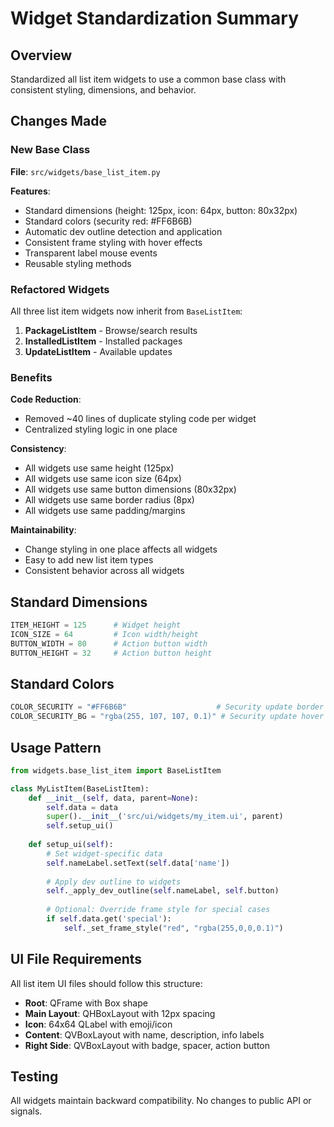 # Widget Standardization Summary

## Overview
Standardized all list item widgets to use a common base class with consistent styling, dimensions, and behavior.

## Changes Made

### New Base Class
**File**: `src/widgets/base_list_item.py`

**Features**:
- Standard dimensions (height: 125px, icon: 64px, button: 80x32px)
- Standard colors (security red: #FF6B6B)
- Automatic dev outline detection and application
- Consistent frame styling with hover effects
- Transparent label mouse events
- Reusable styling methods

### Refactored Widgets

All three list item widgets now inherit from `BaseListItem`:

1. **PackageListItem** - Browse/search results
2. **InstalledListItem** - Installed packages
3. **UpdateListItem** - Available updates

### Benefits

**Code Reduction**:
- Removed ~40 lines of duplicate styling code per widget
- Centralized styling logic in one place

**Consistency**:
- All widgets use same height (125px)
- All widgets use same icon size (64px)
- All widgets use same button dimensions (80x32px)
- All widgets use same border radius (8px)
- All widgets use same padding/margins

**Maintainability**:
- Change styling in one place affects all widgets
- Easy to add new list item types
- Consistent behavior across all widgets

## Standard Dimensions

```python
ITEM_HEIGHT = 125      # Widget height
ICON_SIZE = 64         # Icon width/height
BUTTON_WIDTH = 80      # Action button width
BUTTON_HEIGHT = 32     # Action button height
```

## Standard Colors

```python
COLOR_SECURITY = "#FF6B6B"                    # Security update border
COLOR_SECURITY_BG = "rgba(255, 107, 107, 0.1)" # Security update hover
```

## Usage Pattern

```python
from widgets.base_list_item import BaseListItem

class MyListItem(BaseListItem):
    def __init__(self, data, parent=None):
        self.data = data
        super().__init__('src/ui/widgets/my_item.ui', parent)
        self.setup_ui()
    
    def setup_ui(self):
        # Set widget-specific data
        self.nameLabel.setText(self.data['name'])
        
        # Apply dev outline to widgets
        self._apply_dev_outline(self.nameLabel, self.button)
        
        # Optional: Override frame style for special cases
        if self.data.get('special'):
            self._set_frame_style("red", "rgba(255,0,0,0.1)")
```

## UI File Requirements

All list item UI files should follow this structure:

- **Root**: QFrame with Box shape
- **Main Layout**: QHBoxLayout with 12px spacing
- **Icon**: 64x64 QLabel with emoji/icon
- **Content**: QVBoxLayout with name, description, info labels
- **Right Side**: QVBoxLayout with badge, spacer, action button

## Testing

All widgets maintain backward compatibility. No changes to public API or signals.
